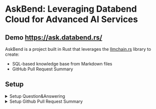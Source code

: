 # AskBend: Leveraging Databend Cloud for Advanced AI Services

## Demo https://ask.databend.rs/

AskBend is a project built in Rust that leverages the [llmchain.rs](https://github.com/shafishlabs/llmchain.rs) library to create:
- SQL-based knowledge base from Markdown files
- GitHub Pull Request Summary

## Setup

<details>
  <summary>Setup Question&Answering</summary>

### 1. Download 

https://github.com/datafuselabs/askbend/releases

### 2. Modify the configuration file [conf/askbend.toml](conf/askbend.toml)

```
# Usage:
# askbend -c askbend.toml

[server]
host = "0.0.0.0"
port = 8081


[qa]
# Path to the directory containing your markdown documents
path = "data/"

database = "askbend"
table = "doc"
# Data source name (DSN) for connecting to your Databend cloud warehouse
# https://docs.databend.com/guides/cloud/using-databend-cloud/warehouses/#connecting
dsn = "databend://<sql-user>:<sql-password>@<your-databend-cloud-warehouse>/default"
top = 3

```

### 3. Prepare your Markdown files by copying them to the `data/` directory

### 4. Parse the Markdown files and build embeddings

```
./target/release/askbend -c conf/askbend.toml --rebuild

[2023-04-01T07:17:13Z INFO ] Step-1: begin parser all markdown files
[2023-04-01T07:17:14Z INFO ] Step-1: finish parser all markdown files:397, sections:969, tokens:117758
[2023-04-01T07:17:14Z INFO ] Step-2: begin insert to table
[2023-04-01T07:17:14Z INFO ] Step-2: finish insert to table
[2023-04-01T07:17:14Z INFO ] Step-3: begin generate embedding, may take some minutes
[2023-04-01T07:26:03Z INFO ] Step-3: finish generate embedding
... ...
```

The `--rebuild` flag rebuilds all the embeddings for the data directory. This process may take a few minutes, depending on the number of Markdown files.


### 5. Start the API server

```
./target/release/askbend -c conf/askbend.toml
```

### 6. Query your Markdown knowledge base using the API
```
curl -X POST -H "Content-Type: application/json" -d '{"query": "tell me how to do copy"}' http://localhost:8081/qa/query
```
Response:
```
{"result":["\n\nYou can use the `COPY INTO <table>` command to copy data from an internal stage, Amazon S3 bucket, or a remote file into a table in Databend. \n\nFor example, to copy data from an internal stage, you can use the following command:\n\n```\nCOPY INTO <table>\nFROM (\n    SELECT <columns>\n    FROM @<stage>\n    FILE_FORMAT = (TYPE = PARQUET)\n)\n```\n\nFor more information, please refer to the [Tutorial: Load from an internal stage](../../12-load-data/00-stage.md) and [Tutorial: Load from an Amazon S3 bucket](../../12-load-data/01-s3.md) sections in the Databend documentation."]}
```

## AskBend Query API

This API document describes how to use the Databend query API to submit queries and receive results.

### Endpoint

http://<your-ip>:8081/qa/query

### Request

The request body should be a JSON object containing a single field `query`, which is the query string.

**Example:**

```json
{
    "query": "whats the fast way to load data to databend"
}
```

### Response

On successful query execution, the API will return a 200 OK status code, along with a JSON object containing the field result.

The result field is an array of strings. However, we only need to consider the first string in the array as the final result. 

The API assumes that if the query was successful, the first item in the result array is the most relevant answer.

## How to open the UI

To open the UI, you need to make sure that you have installed `Node` and the `Yarn/npm` package manager. Once you have confirmed this, you can proceed with the following steps:

```js
cd web
yarn
yarn run dev (or npm run dev)
```

If you want to expose your host:

```js
yarn run dev-host (or npm run dev-host)
```
</details>

<details>
  <summary>Setup Github Pull Request Summary</summary>

### 1. Download

https://github.com/datafuselabs/askbend/releases

### 2. Modify the configuration file [conf/askbend.toml](conf/askbend.toml)

```
# Usage:
# askbend -c askbend.toml

[server]
host = "0.0.0.0"
port = 8081


[github]
github_token = "your-github-token"
llm_max_tokens = 100000
# Data source name (DSN) for connecting to your Databend cloud warehouse
# https://docs.databend.com/guides/cloud/using-databend-cloud/warehouses/#connecting
dsn = "databend://<sql-user>:<sql-password>@<your-databend-cloud-warehouse>/default"
repos = ["your-github-repo"]

```
### 3. Start the API server

```
./target/release/askbend -c conf/askbend.toml
```

</details>


